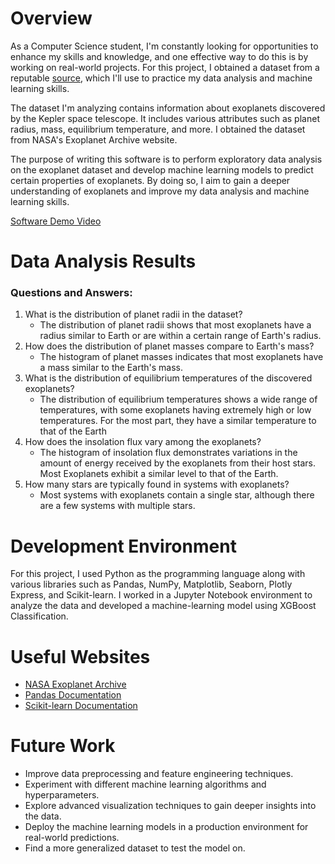 # Overview

As a Computer Science student, I'm constantly looking for opportunities to enhance my skills and knowledge, and one effective way to do this is by working on real-world projects. For this project, I obtained a dataset from a reputable [source](https://exoplanetarchive.ipac.caltech.edu/cgi-bin/TblView/nph-tblView?app=ExoTbls&config=k2pandc), which I'll use to practice my data analysis and machine learning skills.

The dataset I'm analyzing contains information about exoplanets discovered by the Kepler space telescope. It includes various attributes such as planet radius, mass, equilibrium temperature, and more. I obtained the dataset from NASA's Exoplanet Archive website.

The purpose of writing this software is to perform exploratory data analysis on the exoplanet dataset and develop machine learning models to predict certain properties of exoplanets. By doing so, I aim to gain a deeper understanding of exoplanets and improve my data analysis and machine learning skills.

[Software Demo Video]([http://youtube.link.goes.here](https://youtu.be/lJ02qmQWE4E))

# Data Analysis Results

### Questions and Answers:
1. What is the distribution of planet radii in the dataset?
   - The distribution of planet radii shows that most exoplanets have a radius similar to Earth or are within a certain range of Earth's radius.
2. How does the distribution of planet masses compare to Earth's mass?
   - The histogram of planet masses indicates that most exoplanets have a mass similar to the Earth's mass.
3. What is the distribution of equilibrium temperatures of the discovered exoplanets?
   - The distribution of equilibrium temperatures shows a wide range of temperatures, with some exoplanets having extremely high or low temperatures. For the most part, they have a similar temperature to that of the Earth
4. How does the insolation flux vary among the exoplanets?
   - The histogram of insolation flux demonstrates variations in the amount of energy received by the exoplanets from their host stars. Most Exoplanets exhibit a similar level to that of the Earth.
5. How many stars are typically found in systems with exoplanets?
   - Most systems with exoplanets contain a single star, although there are a few systems with multiple stars.

# Development Environment

For this project, I used Python as the programming language along with various libraries such as Pandas, NumPy, Matplotlib, Seaborn, Plotly Express, and Scikit-learn. I worked in a Jupyter Notebook environment to analyze the data and developed a machine-learning model using XGBoost Classification.

# Useful Websites

* [NASA Exoplanet Archive](https://exoplanetarchive.ipac.caltech.edu/)
* [Pandas Documentation](https://pandas.pydata.org/docs/)
* [Scikit-learn Documentation](https://scikit-learn.org/stable/documentation.html)

# Future Work

* Improve data preprocessing and feature engineering techniques.
* Experiment with different machine learning algorithms and hyperparameters.
* Explore advanced visualization techniques to gain deeper insights into the data.
* Deploy the machine learning models in a production environment for real-world predictions.
* Find a more generalized dataset to test the model on.
